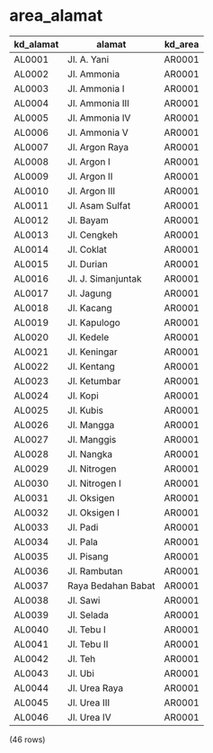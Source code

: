 area_alamat
===========

| kd_alamat |       alamat        | kd_area |
|-----------|---------------------|---------|
| AL0001    | Jl. A. Yani         | AR0001  |
| AL0002    | Jl. Ammonia         | AR0001  |
| AL0003    | Jl. Ammonia I       | AR0001  |
| AL0004    | Jl. Ammonia III     | AR0001  |
| AL0005    | Jl. Ammonia IV      | AR0001  |
| AL0006    | Jl. Ammonia V       | AR0001  |
| AL0007    | Jl. Argon Raya      | AR0001  |
| AL0008    | Jl. Argon I         | AR0001  |
| AL0009    | Jl. Argon II        | AR0001  |
| AL0010    | Jl. Argon III       | AR0001  |
| AL0011    | Jl. Asam Sulfat     | AR0001  |
| AL0012    | Jl. Bayam           | AR0001  |
| AL0013    | Jl. Cengkeh         | AR0001  |
| AL0014    | Jl. Coklat          | AR0001  |
| AL0015    | Jl. Durian          | AR0001  |
| AL0016    | Jl. J. Simanjuntak  | AR0001  |
| AL0017    | Jl. Jagung          | AR0001  |
| AL0018    | Jl. Kacang          | AR0001  |
| AL0019    | Jl. Kapulogo        | AR0001  |
| AL0020    | Jl. Kedele          | AR0001  |
| AL0021    | Jl. Keningar        | AR0001  |
| AL0022    | Jl. Kentang         | AR0001  |
| AL0023    | Jl. Ketumbar        | AR0001  |
| AL0024    | Jl. Kopi            | AR0001  |
| AL0025    | Jl. Kubis           | AR0001  |
| AL0026    | Jl. Mangga          | AR0001  |
| AL0027    | Jl. Manggis         | AR0001  |
| AL0028    | Jl. Nangka          | AR0001  |
| AL0029    | Jl. Nitrogen        | AR0001  |
| AL0030    | Jl. Nitrogen I      | AR0001  |
| AL0031    | Jl. Oksigen         | AR0001  |
| AL0032    | Jl. Oksigen I       | AR0001  |
| AL0033    | Jl. Padi            | AR0001  |
| AL0034    | Jl. Pala            | AR0001  |
| AL0035    | Jl. Pisang          | AR0001  |
| AL0036    | Jl. Rambutan        | AR0001  |
| AL0037    | Raya  Bedahan Babat | AR0001  |
| AL0038    | Jl. Sawi            | AR0001  |
| AL0039    | Jl. Selada          | AR0001  |
| AL0040    | Jl. Tebu I          | AR0001  |
| AL0041    | Jl. Tebu II         | AR0001  |
| AL0042    | Jl. Teh             | AR0001  |
| AL0043    | Jl. Ubi             | AR0001  |
| AL0044    | Jl. Urea Raya       | AR0001  |
| AL0045    | Jl. Urea III        | AR0001  |
| AL0046    | Jl. Urea IV         | AR0001  |
(46 rows)

